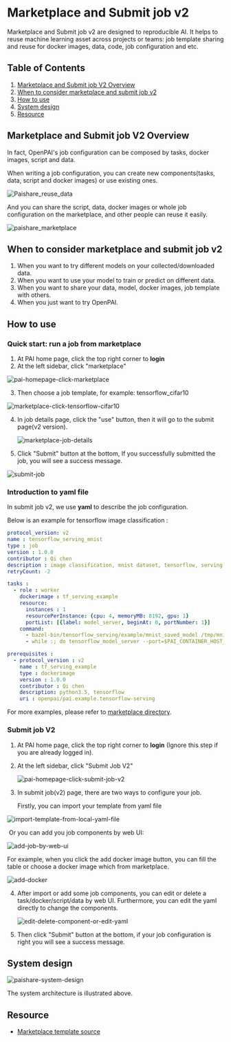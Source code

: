 # Marketplace and Submit job v2

Marketplace and Submit job v2 are designed to reproducible AI. It helps to reuse machine learning asset across projects or teams: job template sharing and reuse for docker images, data, code, job configuration and etc.



## Table of Contents

1. [Marketplace and Submit job V2 Overview](#marketplace-and-submit-job-v2-overview)
2. [When to consider marketplace and submit job v2](#when-to-consider-marketplace-and-submit-job-v2)
3. [How to use](#how-to-use)
4. [System design](#system-design)
5. [Resource](#resource)



## Marketplace and Submit job V2 Overview
In fact, OpenPAI's job configuration can be composed by tasks, docker images, script and data.

When writing a job configuration, you can create new components(tasks, data, script and docker images) or use existing ones.

![Paishare_reuse_data](./images/marketplace_reuse_data.png)

And you can share the script, data, docker images or whole job configuration on the marketplace, and other people can reuse it easily.

![paishare_marketplace](./images/marketplace.png)





## When to consider marketplace and submit job v2

1. When you want to try different models on your collected/downloaded data.
2. When you want to use your model to train or predict on different data.
3. When you want to share your data, model, docker images, job template with others.
4. When you just want to try OpenPAI.



## How to use

### Quick start: run a job from marketplace

1. At PAI home page, click the top right corner to **login**
2. At the left sidebar, click "marketplace"

![pai-homepage-click-marketplace](./images/marketplace_import1.png)

3. Then choose a job template, for example: tensorflow_cifar10

![marketplace-click-tensorflow-cifar10](./images/marketplace_import2.png)

4. In job details page, click the "use" button, then it will go to the submit page(v2 version).

   ![marketplace-job-details](./images/marketplace_import3.png)

5. Click "Submit" button at the bottom, If you successfully submitted the job, you will see a success message.

![submit-job](./images/marketplace_import4.png)





### Introduction to yaml file

In submit job v2,  we use **yaml** to describe the job configuration.

Below is an example for tensorflow image classification :

```yaml
protocol_version: v2
name : tensorflow_serving_mnist
type : job
version : 1.0.0
contributor : Qi chen
description : image classification, mnist dataset, tensorflow, serving
retryCount: -2

tasks :
  - role : worker
    dockerimage : tf_serving_example
    resource:
      instances : 1
      resourcePerInstance: {cpu: 4, memoryMB: 8192, gpu: 1}
      portList: [{label: model_server, beginAt: 0, portNumber: 1}]
    command:
      - bazel-bin/tensorflow_serving/example/mnist_saved_model /tmp/mnist_model
      - while :; do tensorflow_model_server --port=$PAI_CONTAINER_HOST_model_server_PORT_LIST --model_name=mnist --model_base_path=/tmp/mnist_model; done

prerequisites :
  - protocol_version : v2
    name : tf_serving_example
    type : dockerimage
    version : 1.0.0
    contributor : Qi chen
    description: python3.5, tensorflow
    uri : openpai/pai.example.tensorflow-serving
```

For more examples, please refer to [marketplace directory](https://github.com/Microsoft/pai/tree/master/marketplace).



### Submit job V2

1. At PAI home page, click the top right corner to **login** (Ignore this step if you are already logged in).

2. At the left sidebar, click "Submit Job V2"

   ![pai-homepage-click-submit-job-v2](./images/submit_job_v2_1.png)

3. In submit job(v2) page, there are two ways to configure your job.

   Firstly, you can import your template from yaml file

![import-template-from-local-yaml-file](./images/submit_job_v2_2.png)

​       Or you can add you job components by web UI:

![add-job-by-web-ui](./images/submit_job_v2_3.png)

For example, when you click the add docker image button, you can fill the table or choose a docker image which from marketplace.

![add-docker](./images/submit_job_v2_4.png)

4. After import or add some job components, you can edit or delete a task/docker/script/data by web UI. Furthermore, you can edit the yaml directly to change the components.

   ![edit-delete-component-or-edit-yaml](./images/submit_job_v2_5.png)


5. Then click "Submit" button at the bottom, if your job configuration is right you will see a success message.





## System design

![paishare-system-design](./images/paishare-system-design.png)


The system architecture is illustrated above.




## Resource

- [Marketplace template source](https://github.com/Microsoft/pai/tree/master/marketplace)


